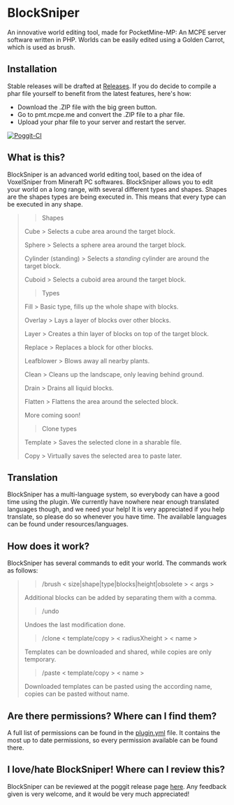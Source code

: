 # BlockSniper
An innovative world editing tool, made for PocketMine-MP: An MCPE server software written in PHP. Worlds can be easily edited using a Golden Carrot, which is used as brush.

## Installation
Stable releases will be drafted at [Releases](https://github.com/Sandertv/BlockSniper/releases).
If you do decide to compile a phar file yourself to benefit from the latest features, here's how:
 - Download the .ZIP file with the big green button.
 - Go to pmt.mcpe.me and convert the .ZIP file to a phar file.
 - Upload your phar file to your server and restart the server.

[![Poggit-CI](https://poggit.pmmp.io/ci.badge/Sandertv/BlockSniper/BlockSniper)](https://poggit.pmmp.io/ci/Sandertv/BlockSniper/BlockSniper)

## What is this?
BlockSniper is an advanced world editing tool, based on the idea of VoxelSniper from Mineraft PC softwares.
BlockSniper allows you to edit your world on a long range, with several different types and shapes. Shapes are the shapes types are being executed in. This means that every type can be executed in any shape.


>> Shapes
>
> Cube      > Selects a cube area around the target block.
>
> Sphere    > Selects a sphere area around the target block.
>
> Cylinder (standing) > Selects a *standing* cylinder are around the target block.
>
> Cuboid    > Selects a cuboid area around the target block.
>
>> Types
>
> Fill      > Basic type, fills up the whole shape with blocks.
>
> Overlay   > Lays a layer of blocks over other blocks.
>
> Layer     > Creates a thin layer of blocks on top of the target block.
>
> Replace   > Replaces a block for other blocks.
>
> Leafblower > Blows away all nearby plants.
>
> Clean     > Cleans up the landscape, only leaving behind ground.
>
> Drain     > Drains all liquid blocks.
>
> Flatten   > Flattens the area around the selected block.
>
> More coming soon!
>
>> Clone types
>
> Template  > Saves the selected clone in a sharable file.
>
> Copy      > Virtually saves the selected area to paste later.

## Translation
BlockSniper has a multi-language system, so everybody can have a good time using the plugin. We currently have nowhere near enough translated languages though, and we need your help! It is very appreciated if you help translate, so please do so whenever you have time. The available languages can be found under resources/languages.

## How does it work?
BlockSniper has several commands to edit your world. The commands work as follows:

>> /brush  < size|shape|type|blocks|height|obsolete >  < args >
>
> Additional blocks can be added by separating them with a comma.
>
>> /undo
>
> Undoes the last modification done.
>
>> /clone  < template/copy >  < radiusXheight >  < name >
>
> Templates can be downloaded and shared, while copies are only temporary.
>
>> /paste  < template/copy >  < name >
>
> Downloaded templates can be pasted using the according name, copies can be pasted without name.

## Are there permissions? Where can I find them?
A full list of permissions can be found in the [plugin.yml](https://github.com/Sandertv/BlockSniper/blob/master/plugin.yml) file. 
It contains the most up to date permissions, so every permission available can be found there.

## I love/hate BlockSniper! Where can I review this?
BlockSniper can be reviewed at the poggit release page [here](https://poggit.pmmp.io/p/BlockSniper/27).
Any feedback given is very welcome, and it would be very much appreciated!